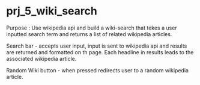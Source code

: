 # prj_5_wiki_search

Purpose : Use wikipedia api and build a wiki-search that tekes a user inputted
search term and returns a list of related wikipedia articles.

Search bar -  accepts user input, input is sent to wikipedia api and results are returned
and formatted on th page. Each headline in results leads to the associated wikipedia
article.

Random Wiki button -  when pressed redirects user to a random wikipedia article.
